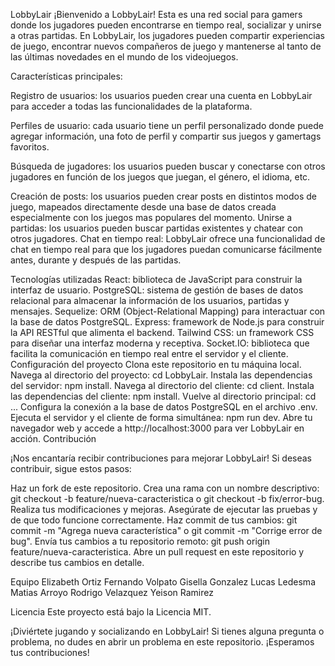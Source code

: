 LobbyLair
¡Bienvenido a LobbyLair! Esta es una red social para gamers donde los jugadores pueden encontrarse en tiempo real, socializar y unirse a otras partidas. En LobbyLair, los jugadores pueden compartir experiencias de juego, encontrar nuevos compañeros de juego y mantenerse al tanto de las últimas novedades en el mundo de los videojuegos.

Características principales:

Registro de usuarios: los usuarios pueden crear una cuenta en LobbyLair para acceder a todas las funcionalidades de la plataforma.

Perfiles de usuario: cada usuario tiene un perfil personalizado donde puede agregar información, una foto de perfil y compartir sus juegos y gamertags favoritos.

Búsqueda de jugadores: los usuarios pueden buscar y conectarse con otros jugadores en función de los juegos que juegan, el género, el idioma, etc.

Creación de posts: los usuarios pueden crear posts en distintos modos de juego, mapeados directamente desde una base de datos creada especialmente con los juegos mas populares del momento.
Unirse a partidas: los usuarios pueden buscar partidas existentes y chatear con otros jugadores.
Chat en tiempo real: LobbyLair ofrece una funcionalidad de chat en tiempo real para que los jugadores puedan comunicarse fácilmente antes, durante y después de las partidas.


Tecnologías utilizadas
React: biblioteca de JavaScript para construir la interfaz de usuario.
PostgreSQL: sistema de gestión de bases de datos relacional para almacenar la información de los usuarios, partidas y mensajes.
Sequelize: ORM (Object-Relational Mapping) para interactuar con la base de datos PostgreSQL.
Express: framework de Node.js para construir la API RESTful que alimenta el backend.
Tailwind CSS: un framework CSS para diseñar una interfaz moderna y receptiva.
Socket.IO: biblioteca que facilita la comunicación en tiempo real entre el servidor y el cliente.
Configuración del proyecto
Clona este repositorio en tu máquina local.
Navega al directorio del proyecto: cd LobbyLair.
Instala las dependencias del servidor: npm install.
Navega al directorio del cliente: cd client.
Instala las dependencias del cliente: npm install.
Vuelve al directorio principal: cd ...
Configura la conexión a la base de datos PostgreSQL en el archivo .env.
Ejecuta el servidor y el cliente de forma simultánea: npm run dev.
Abre tu navegador web y accede a http://localhost:3000 para ver LobbyLair en acción.
                Contribución


¡Nos encantaría recibir contribuciones para mejorar LobbyLair! Si deseas contribuir, sigue estos pasos:

Haz un fork de este repositorio.
Crea una rama con un nombre descriptivo: git checkout -b feature/nueva-caracteristica o git checkout -b fix/error-bug.
Realiza tus modificaciones y mejoras.
Asegúrate de ejecutar las pruebas y de que todo funcione correctamente.
Haz commit de tus cambios: git commit -m "Agrega nueva característica" o git commit -m "Corrige error de bug".
Envía tus cambios a tu repositorio remoto: git push origin feature/nueva-caracteristica.
Abre un pull request en este repositorio y describe tus cambios en detalle.

Equipo
Elizabeth Ortiz
Fernando Volpato
Gisella Gonzalez 
Lucas Ledesma
Matias Arroyo
Rodrigo Velazquez
Yeison Ramirez


Licencia
Este proyecto está bajo la Licencia MIT.

¡Diviértete jugando y socializando en LobbyLair! Si tienes alguna pregunta o problema, no dudes en abrir un problema en este repositorio. ¡Esperamos tus contribuciones!
